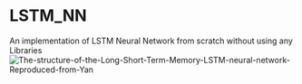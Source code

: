 # LSTM_NN
An implementation of LSTM Neural Network from scratch without using any Libraries
![The-structure-of-the-Long-Short-Term-Memory-LSTM-neural-network-Reproduced-from-Yan](https://user-images.githubusercontent.com/67006007/192750663-ad298ecd-e5ab-4631-8da9-0f7f09019cb9.png)

